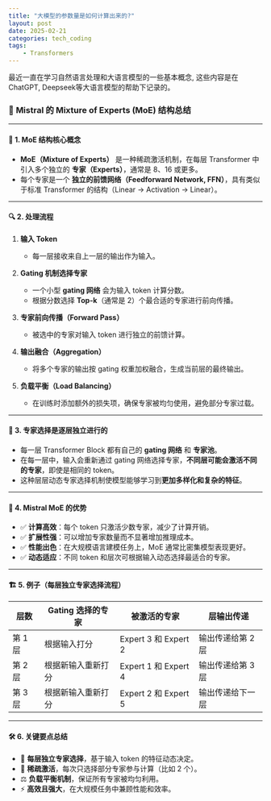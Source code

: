 ```yaml
---
title: "大模型的参数量是如何计算出来的?"
layout: post
date: 2025-02-21
categories: tech_coding
tags:
    - Transformers
---
```



最近一直在学习自然语言处理和大语言模型的一些基本概念, 这些内容是在ChatGPT, Deepseek等大语言模型的帮助下记录的。

### 📜 **Mistral 的 Mixture of Experts (MoE) 结构总结**

---

#### 🔧 **1. MoE 结构核心概念**

- **MoE（Mixture of Experts）** 是一种稀疏激活机制，在每层 Transformer 中引入多个独立的 **专家（Experts）**，通常是 8、16 或更多。  
- 每个专家是一个 **独立的前馈网络（Feedforward Network, FFN）**，具有类似于标准 Transformer 的结构（Linear → Activation → Linear）。  

---

#### 🔍 **2. 处理流程**

1. **输入 Token**  
   - 每一层接收来自上一层的输出作为输入。  

2. **Gating 机制选择专家**  
   - 一个小型 **gating 网络** 会为输入 token 计算分数。  
   - 根据分数选择 **Top-k**（通常是 2）个最合适的专家进行前向传播。  

3. **专家前向传播（Forward Pass）**  
   - 被选中的专家对输入 token 进行独立的前馈计算。  

4. **输出融合（Aggregation）**  
   - 将多个专家的输出按 gating 权重加权融合，生成当前层的最终输出。  

5. **负载平衡（Load Balancing）**  
   - 在训练时添加额外的损失项，确保专家被均匀使用，避免部分专家过载。  

---

#### 🔄 **3. 专家选择是逐层独立进行的**

- 每一层 Transformer Block 都有自己的 **gating 网络** 和 **专家池**。  
- 在每一层中，输入会重新通过 gating 网络选择专家，**不同层可能会激活不同的专家**，即使是相同的 token。  
- 这种层层动态专家选择机制使模型能够学习到**更加多样化和复杂的特征**。  

---

#### 🚀 **4. Mistral MoE 的优势**

- ✅ **计算高效**：每个 token 只激活少数专家，减少了计算开销。  
- ✅ **扩展性强**：可以增加专家数量而不显著增加推理成本。  
- ✅ **性能出色**：在大规模语言建模任务上，MoE 通常比密集模型表现更好。  
- ✅ **动态适应**：不同 token 和层次可根据输入动态选择最适合的专家。  

---

#### 🏗️ **5. 例子（每层独立专家选择流程）**

| 层数 | Gating 选择的专家 | 被激活的专家 | 层输出传递 |
|-----|----------------|-----------|-------------|
| 第 1 层 | 根据输入打分 | Expert 3 和 Expert 2 | 输出传递给第 2 层 |
| 第 2 层 | 根据新输入重新打分 | Expert 1 和 Expert 4 | 输出传递给第 3 层 |
| 第 3 层 | 根据新输入重新打分 | Expert 2 和 Expert 5 | 输出传递给下一层 |

---

#### 🛠️ **6. 关键要点总结**

- 🔄 **每层独立专家选择**，基于输入 token 的特征动态决定。  
- 🎯 **稀疏激活**，每次只选择部分专家参与计算（比如 2 个）。  
- ⚖️ **负载平衡机制**，保证所有专家被均匀利用。  
- ⚡ **高效且强大**，在大规模任务中兼顾性能和效率。  

